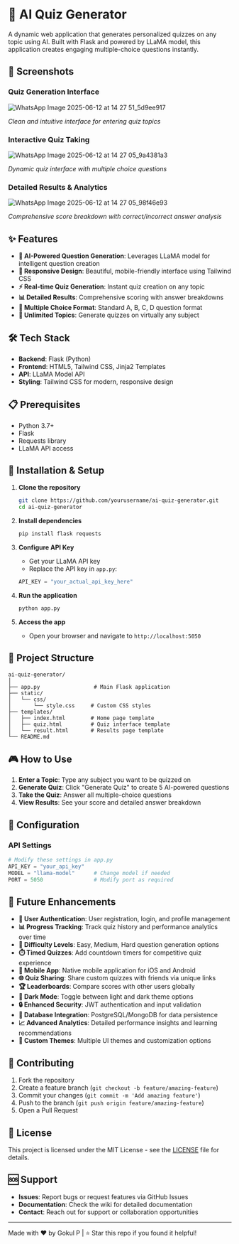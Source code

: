 # 🧠 AI Quiz Generator

A dynamic web application that generates personalized quizzes on any topic using AI. Built with Flask and powered by LLaMA model, this application creates engaging multiple-choice questions instantly.

## 📸 Screenshots

### Quiz Generation Interface
![WhatsApp Image 2025-06-12 at 14 27 51_5d9ee917](https://github.com/user-attachments/assets/aae4107a-79b0-4725-867e-380c80ec5bd3)

*Clean and intuitive interface for entering quiz topics*

### Interactive Quiz Taking
![WhatsApp Image 2025-06-12 at 14 27 05_9a4381a3](https://github.com/user-attachments/assets/12ff255a-9b74-417c-9e6a-b7a85de0f578)

*Dynamic quiz interface with multiple choice questions*

### Detailed Results & Analytics
![WhatsApp Image 2025-06-12 at 14 27 05_98f46e93](https://github.com/user-attachments/assets/2dbb4eb9-2585-4e14-aa57-de2ba2a9443a)

*Comprehensive score breakdown with correct/incorrect answer analysis*

## ✨ Features

- **🤖 AI-Powered Question Generation**: Leverages LLaMA model for intelligent question creation
- **📱 Responsive Design**: Beautiful, mobile-friendly interface using Tailwind CSS
- **⚡ Real-time Quiz Generation**: Instant quiz creation on any topic
- **📊 Detailed Results**: Comprehensive scoring with answer breakdowns
- **🎯 Multiple Choice Format**: Standard A, B, C, D question format
- **🔄 Unlimited Topics**: Generate quizzes on virtually any subject

## 🛠️ Tech Stack

- **Backend**: Flask (Python)
- **Frontend**: HTML5, Tailwind CSS, Jinja2 Templates
- **API**: LLaMA Model API
- **Styling**: Tailwind CSS for modern, responsive design

## 📋 Prerequisites

- Python 3.7+
- Flask
- Requests library
- LLaMA API access

## 🚀 Installation & Setup

1. **Clone the repository**
   ```bash
   git clone https://github.com/yourusername/ai-quiz-generator.git
   cd ai-quiz-generator
   ```

2. **Install dependencies**
   ```bash
   pip install flask requests
   ```

3. **Configure API Key**
   - Get your LLaMA API key
   - Replace the API key in `app.py`:
   ```python
   API_KEY = "your_actual_api_key_here"
   ```

4. **Run the application**
   ```bash
   python app.py
   ```

5. **Access the app**
   - Open your browser and navigate to `http://localhost:5050`

## 📁 Project Structure

```
ai-quiz-generator/
│
├── app.py                 # Main Flask application
├── static/
│   └── css/
│       └── style.css     # Custom CSS styles
├── templates/
│   ├── index.html        # Home page template
│   ├── quiz.html         # Quiz interface template
│   └── result.html       # Results page template
└── README.md
```

## 🎮 How to Use

1. **Enter a Topic**: Type any subject you want to be quizzed on
2. **Generate Quiz**: Click "Generate Quiz" to create 5 AI-powered questions
3. **Take the Quiz**: Answer all multiple-choice questions
4. **View Results**: See your score and detailed answer breakdown

## 🔧 Configuration

### API Settings
```python
# Modify these settings in app.py
API_KEY = "your_api_key"
MODEL = "llama-model"      # Change model if needed
PORT = 5050                # Modify port as required
```

## 🚀 Future Enhancements

- **🔐 User Authentication**: User registration, login, and profile management
- **📊 Progress Tracking**: Track quiz history and performance analytics over time
- **🎯 Difficulty Levels**: Easy, Medium, Hard question generation options
- **⏱️ Timed Quizzes**: Add countdown timers for competitive quiz experience
- **📱 Mobile App**: Native mobile application for iOS and Android
- **🌐 Quiz Sharing**: Share custom quizzes with friends via unique links
- **🏆 Leaderboards**: Compare scores with other users globally
- **🌙 Dark Mode**: Toggle between light and dark theme options
- **🔒 Enhanced Security**: JWT authentication and input validation
- **💾 Database Integration**: PostgreSQL/MongoDB for data persistence
- **📈 Advanced Analytics**: Detailed performance insights and learning recommendations
- **🎨 Custom Themes**: Multiple UI themes and customization options

## 🤝 Contributing

1. Fork the repository
2. Create a feature branch (`git checkout -b feature/amazing-feature`)
3. Commit your changes (`git commit -m 'Add amazing feature'`)
4. Push to the branch (`git push origin feature/amazing-feature`)
5. Open a Pull Request

## 📄 License

This project is licensed under the MIT License - see the [LICENSE](LICENSE) file for details.

## 🆘 Support

- **Issues**: Report bugs or request features via GitHub Issues
- **Documentation**: Check the wiki for detailed documentation
- **Contact**: Reach out for support or collaboration opportunities

---

Made with ❤️ by Gokul P | ⭐ Star this repo if you found it helpful!
